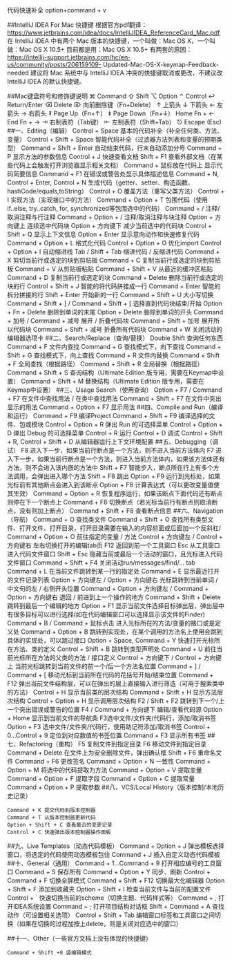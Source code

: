 代码快速补全
option+command + v

##IntelliJ IDEA For Mac 快捷键
    根据官方pdf翻译：https://www.jetbrains.com/idea/docs/IntelliJIDEA_ReferenceCard_Mac.pdf
    在 IntelliJ IDEA 中有两个 Mac 版本的快捷键，一个叫做：Mac OS X，一个叫做：Mac OS X 10.5+
    目前都是用：Mac OS X 10.5+
    有两套的原因：https://intellij-support.jetbrains.com/hc/en-us/community/posts/206159109-
    Updated-Mac-OS-X-keymap-Feedback-needed
    建议将 Mac 系统中与 IntelliJ IDEA 冲突的快捷键取消或更改，不建议改 IntelliJ IDEA 的默认快捷键。

##Mac键盘符号和修饰键说明
    ⌘ Command
    ⇧ Shift
    ⌥ Option
    ⌃ Control
    ↩︎ Return/Enter
    ⌫ Delete
    ⌦ 向前删除键（Fn+Delete）
    ↑ 上箭头
    ↓ 下箭头
    ← 左箭头
    → 右箭头
    ⇞ Page Up（Fn+↑）
    ⇟ Page Down（Fn+↓）
    Home Fn + ←
    End Fn + →
    ⇥ 右制表符（Tab键）
    ⇤ 左制表符（Shift+Tab）
    ⎋ Escape (Esc)
##一、Editing（编辑）
    Control + Space 基本的代码补全（补全任何类、方法、变量）
    Control + Shift + Space 智能代码补全（过滤器方法列表和变量的预期类型）
    Command + Shift + Enter 自动结束代码，行末自动添加分号
    Command + P 显示方法的参数信息
    Control + J 快速查看文档
    Shift + F1 查看外部文档（在某些代码上会触发打开浏览器显示相关文档）
    Command + 鼠标放在代码上 显示代码简要信息
    Command + F1 在错误或警告处显示具体描述信息
    Command + N, Control + Enter, Control + N 生成代码（getter、setter、构造函数、hashCode/equals,toString）
    Control + O 覆盖方法（重写父类方法）
    Control + I 实现方法（实现接口中的方法）
    Command + Option + T 包围代码（使用if..else, try..catch, for, synchronized等包围选中的代码）
    Command + / 注释/取消注释与行注释
    Command + Option + / 注释/取消注释与块注释
    Option + 方向键上 连续选中代码块
    Option + 方向键下 减少当前选中的代码块
    Control + Shift + Q 显示上下文信息
    Option + Enter 显示意向动作和快速修复代码
    Command + Option + L 格式化代码
    Control + Option + O 优化import
    Control + Option + I 自动缩进线
    Tab / Shift + Tab 缩进代码 / 反缩进代码
    Command + X 剪切当前行或选定的块到剪贴板
    Command + C 复制当前行或选定的块到剪贴板
    Command + V 从剪贴板粘贴
    Command + Shift + V 从最近的缓冲区粘贴
    Command + D 复制当前行或选定的块
    Command + Delete 删除当前行或选定的块的行
    Control + Shift + J 智能的将代码拼接成一行
    Command + Enter 智能的拆分拼接的行
    Shift + Enter 开始新的一行
    Command + Shift + U 大小写切换
    Command + Shift + ] / Command + Shift + [ 选择直到代码块结束/开始
    Option + Fn + Delete 删除到单词的末尾
    Option + Delete 删除到单词的开头
    Command + 加号 / Command + 减号 展开 / 折叠代码块
    Command + Shift + 加号 展开所以代码块
    Command + Shift + 减号 折叠所有代码块
    Command + W 关闭活动的编辑器选项卡
##二、Search/Replace（查询/替换）
    Double Shift 查询任何东西
    Command + F 文件内查找
    Command + G 查找模式下，向下查找
    Command + Shift + G 查找模式下，向上查找
    Command + R 文件内替换
    Command + Shift + F 全局查找（根据路径）
    Command + Shift + R 全局替换（根据路径）
    Command + Shift + S 查询结构（Ultimate Edition 版专用，需要在Keymap中设置）
    Command + Shift + M 替换结构（Ultimate Edition 版专用，需要在Keymap中设置）
##三、Usage Search（使用查询）
    Option + F7 / Command + F7 在文件中查找用法 / 在类中查找用法
    Command + Shift + F7 在文件中突出显示的用法
    Command + Option + F7 显示用法
##四、Compile and Run（编译和运行）
    Command + F9 编译Project
    Command + Shift + F9 编译选择的文件、包或模块
    Control + Option + R 弹出 Run 的可选择菜单
    Control + Option + D 弹出 Debug 的可选择菜单
    Control + R 运行
    Control + D 调试
    Control + Shift + R, Control + Shift + D 从编辑器运行上下文环境配置
##五、Debugging（调试）
    F8 进入下一步，如果当前行断点是一个方法，则不进入当前方法体内
    F7 进入下一步，如果当前行断点是一个方法，则进入当前方法体内，如果该方法体还有方法，则不会进入该内嵌的方法中
    Shift + F7 智能步入，断点所在行上有多个方法调用，会弹出进入哪个方法
    Shift + F8 跳出
    Option + F9 运行到光标处，如果光标前有其他断点会进入到该断点
    Option + F8 计算表达式（可以更改变量值使其生效）
    Command + Option + R 恢复程序运行，如果该断点下面代码还有断点则停在下一个断点上
    Command + F8 切换断点（若光标当前行有断点则取消断点，没有则加上断点）
    Command + Shift + F8 查看断点信息
##六、Navigation（导航）
    Command + O 查找类文件
    Command + Shift + O 查找所有类型文件、打开文件、打开目录，打开目录需要在输入的内容前面或后面加一个反斜杠/
    Command + Option + O 前往指定的变量 / 方法
    Control + 方向键左 / Control + 方向键右 左右切换打开的编辑tab页
    F12 返回到前一个工具窗口
    Esc 从工具窗口进入代码文件窗口
    Shift + Esc 隐藏当前或最后一个活动的窗口，且光标进入代码文件窗口
    Command + Shift + F4 关闭活动run/messages/find/... tab
    Command + L 在当前文件跳转到某一行的指定处
    Command + E 显示最近打开的文件记录列表
    Option + 方向键左 / Option + 方向键右 光标跳转到当前单词 / 中文句的左 / 右侧开头位置
    Command + Option + 方向键左 / Command + Option + 方向键右 退回 / 前进到上一个操作的地方
    Command + Shift + Delete 跳转到最后一个编辑的地方
    Option + F1 显示当前文件选择目标弹出层，弹出层中有很多目标可以进行选择(如在代码编辑窗口可以选择显示该文件的Finder)
    Command + B / Command + 鼠标点击 进入光标所在的方法/变量的接口或是定义处
    Command + Option + B 跳转到实现处，在某个调用的方法名上使用会跳到具体的实现处，可以跳过接口
    Option + Space, Command + Y 快速打开光标所在方法、类的定义
    Control + Shift + B 跳转到类型声明处
    Command + U 前往当前光标所在方法的父类的方法 / 接口定义
    Control + 方向键下 / Control + 方向键上 当前光标跳转到当前文件的前一个/后一个方法名位置
    Command + ] / Command + [ 移动光标到当前所在代码的花括号开始/结束位置
    Command + F12 弹出当前文件结构层，可以在弹出的层上直接输入进行筛选（可用于搜索类中的方法）
    Control + H 显示当前类的层次结构
    Command + Shift + H 显示方法层次结构
    Control + Option + H 显示调用层次结构
    F2 / Shift + F2 跳转到下一个/上一个突出错误或警告的位置
    F4 / Command + 方向键下 编辑/查看代码源
    Option + Home 显示到当前文件的导航条
    F3选中文件/文件夹/代码行，添加/取消书签
    Option + F3 选中文件/文件夹/代码行，使用助记符添加/取消书签
    Control + 0...Control + 9 定位到对应数值的书签位置
    Command + F3 显示所有书签
##七、Refactoring（重构）
    F5 复制文件到指定目录
    F6 移动文件到指定目录
    Command + Delete 在文件上为安全删除文件，弹出确认框
    Shift + F6 重命名文件
    Command + F6 更改签名
    Command + Option + N 一致性
    Command + Option + M 将选中的代码提取为方法
    Command + Option + V 提取变量
    Command + Option + F 提取字段
    Command + Option + C 提取常量
    Command + Option + P 提取参数
##八、VCS/Local History（版本控制/本地历史记录）

    Command + K 提交代码到版本控制器
    Command + T 从版本控制器更新代码
    Option + Shift + C 查看最近的变更记录
    Control + C 快速弹出版本控制器操作面板
##九、Live Templates（动态代码模板）
    Command + Option + J 弹出模板选择窗口，将选定的代码使用动态模板包住
    Command + J 插入自定义动态代码模板
##十、General（通用）
    Command + 1...Command + 9 打开相应编号的工具窗口
    Command + S 保存所有
    Command + Option + Y 同步、刷新
    Control + Command + F 切换全屏模式
    Command + Shift + F12 切换最大化编辑器
    Option + Shift + F 添加到收藏夹
    Option + Shift + I 检查当前文件与当前的配置文件
    Control + ` 快速切换当前的scheme（切换主题、代码样式等）
    Command + , 打开IDEA系统设置
    Command + ; 打开项目结构对话框
    Shift + Command + A 查找动作（可设置相关选项）
    Control + Shift + Tab 编辑窗口标签和工具窗口之间切换（如果在切换的过程加按上delete，则是关闭对应选中的窗口）

##十一、Other（一些官方文档上没有体现的快捷键）

    Command + Shift +8 竖编辑模式